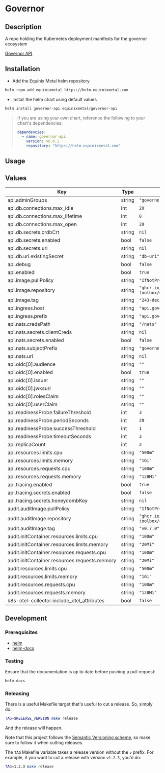 # Governor

## Description

A repo holding the Kubernetes deployment manifests for the governor ecosystem

[Governor API](https://github.com/metal-toolbox/governor-api)

## Installation

* Add the Equinix Metal helm repository

```bash
helm repo add equinixmetal https://helm.equinixmetal.com
```

* Install the helm chart using default values

```bash
helm install governor-api equinixmetal/governor-api
```

> If you are using your own chart, reference the following to your chart's dependencies:
> ```yaml
> dependencies:
>   - name: governor-api
>     version: v0.0.1
>     repository: "https://helm.equinixmetal.com"
> ```

## Usage

## Values

| Key | Type | Default | Description |
|-----|------|---------|-------------|
| api.adminGroups | string | `"governor-admins"` |  |
| api.db.connections.max_idle | int | `20` |  |
| api.db.connections.max_lifetime | int | `0` |  |
| api.db.connections.max_open | int | `20` |  |
| api.db.secrets.crdbCrt | string | `nil` |  |
| api.db.secrets.enabled | bool | `false` |  |
| api.db.secrets.uri | string | `nil` |  |
| api.db.uri.existingSecret | string | `"db-uri"` |  |
| api.debug | bool | `false` |  |
| api.enabled | bool | `true` |  |
| api.image.pullPolicy | string | `"IfNotPresent"` |  |
| api.image.repository | string | `"ghcr.io/metal-toolbox/governor-api"` |  |
| api.image.tag | string | `"243-dec3db14"` |  |
| api.ingress.host | string | `"api.governor.example.com"` |  |
| api.ingress.prefix | string | `"api.governor"` |  |
| api.nats.credsPath | string | `"/nats"` |  |
| api.nats.secrets.clientCreds | string | `nil` |  |
| api.nats.secrets.enabled | bool | `false` |  |
| api.nats.subjectPrefix | string | `"governor.events"` |  |
| api.nats.url | string | `nil` |  |
| api.oidc[0].audience | string | `""` |  |
| api.oidc[0].enabled | bool | `true` |  |
| api.oidc[0].issuer | string | `""` |  |
| api.oidc[0].jwksuri | string | `""` |  |
| api.oidc[0].rolesClaim | string | `""` |  |
| api.oidc[0].userClaim | string | `""` |  |
| api.readinessProbe.failureThreshold | int | `3` |  |
| api.readinessProbe.periodSeconds | int | `20` |  |
| api.readinessProbe.successThreshold | int | `1` |  |
| api.readinessProbe.timeoutSeconds | int | `3` |  |
| api.replicaCount | int | `2` |  |
| api.resources.limits.cpu | string | `"500m"` |  |
| api.resources.limits.memory | string | `"1Gi"` |  |
| api.resources.requests.cpu | string | `"100m"` |  |
| api.resources.requests.memory | string | `"128Mi"` |  |
| api.tracing.enabled | bool | `true` |  |
| api.tracing.secrets.enabled | bool | `false` |  |
| api.tracing.secrets.honeycombKey | string | `nil` |  |
| audit.auditImage.pullPolicy | string | `"IfNotPresent"` |  |
| audit.auditImage.repository | string | `"ghcr.io/metal-toolbox/audittail"` |  |
| audit.auditImage.tag | string | `"v0.7.0"` |  |
| audit.initContainer.resources.limits.cpu | string | `"100m"` |  |
| audit.initContainer.resources.limits.memory | string | `"20Mi"` |  |
| audit.initContainer.resources.requests.cpu | string | `"100m"` |  |
| audit.initContainer.resources.requests.memory | string | `"20Mi"` |  |
| audit.resources.limits.cpu | string | `"500m"` |  |
| audit.resources.limits.memory | string | `"1Gi"` |  |
| audit.resources.requests.cpu | string | `"100m"` |  |
| audit.resources.requests.memory | string | `"128Mi"` |  |
| k8s-otel-collector.include_otel_attributes | bool | `false` |  |

## Development

### Prerequisites

- [helm](https://helm.sh/docs/intro/install/)
- [helm-docs](https://github.com/norwoodj/helm-docs)

### Testing

Ensure that the documentation is up to date before pushing a pull request:

```bash
helm-docs
```

### Releasing

There is a useful Makefile target that's useful to cut a release. So, simply do:

```bash
TAG=$RELEASE_VERSION make release
```

And the release will happen.

Note that this project follows the [Semantic Versioning scheme](https://semver.org/), so
make sure to follow it when cutting releases.

The `TAG` Makefile variable takes a release version without the `v` prefix. For example,
if you want to cut a release with version `v1.2.3`, you'd do:

```bash
TAG=1.2.3 make release
```
